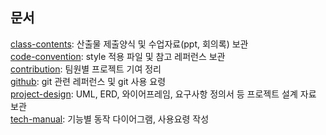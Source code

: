 ## 문서
[class-contents](https://github.com/dyd131001/project-docs/tree/init/add_templetes/docs/class-contents): 산출물 제출양식 및 수업자료(ppt, 회의록) 보관
<br> [code-convention](https://github.com/dyd131001/project-docs/tree/init/add_templetes/docs/code-convention): style 적용 파일 및 참고 레퍼런스 보관
<br> [contribution](https://github.com/dyd131001/project-docs/tree/init/add_templetes/docs/contribution): 팀원별 프로젝트 기여 정리
<br> [github](https://github.com/dyd131001/project-docs/tree/init/add_templetes/docs/github): git 관련 레퍼런스 및 git 사용 요령
<br> [project-design](https://github.com/dyd131001/project-docs/tree/init/add_templetes/docs/project-design): UML, ERD, 와이어프레임, 요구사항 정의서 등 프로젝트 설계 자료 보관
<br> [tech-manual](https://github.com/dyd131001/project-docs/tree/init/add_templetes/docs/tech-manual): 기능별 동작 다이어그램, 사용요령 작성
